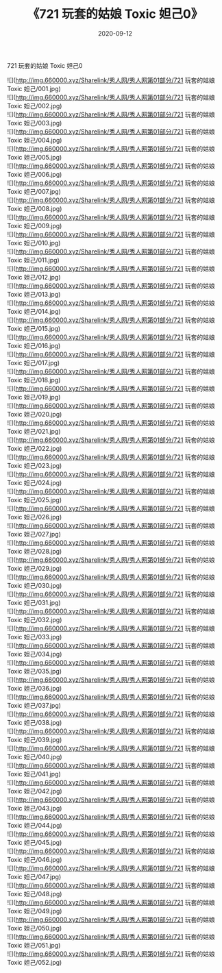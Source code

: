 ﻿---
layout: post
title:  《721 玩套的姑娘 Toxic 妲己0》
date:   2020-09-12
img: http://img.660000.xyz/Sharelink/秀人网/秀人网第01部分/721 玩套的姑娘 Toxic 妲己0/000.jpg
categories: [美女, 清纯, 唯美]
---

721 玩套的姑娘 Toxic 妲己0

  ![](http://img.660000.xyz/Sharelink/秀人网/秀人网第01部分/721 玩套的姑娘 Toxic 妲己/001.jpg) <br> ![](http://img.660000.xyz/Sharelink/秀人网/秀人网第01部分/721 玩套的姑娘 Toxic 妲己/002.jpg) <br> ![](http://img.660000.xyz/Sharelink/秀人网/秀人网第01部分/721 玩套的姑娘 Toxic 妲己/003.jpg) <br> ![](http://img.660000.xyz/Sharelink/秀人网/秀人网第01部分/721 玩套的姑娘 Toxic 妲己/004.jpg) <br> ![](http://img.660000.xyz/Sharelink/秀人网/秀人网第01部分/721 玩套的姑娘 Toxic 妲己/005.jpg) <br> ![](http://img.660000.xyz/Sharelink/秀人网/秀人网第01部分/721 玩套的姑娘 Toxic 妲己/006.jpg) <br> ![](http://img.660000.xyz/Sharelink/秀人网/秀人网第01部分/721 玩套的姑娘 Toxic 妲己/007.jpg) <br> ![](http://img.660000.xyz/Sharelink/秀人网/秀人网第01部分/721 玩套的姑娘 Toxic 妲己/008.jpg) <br> ![](http://img.660000.xyz/Sharelink/秀人网/秀人网第01部分/721 玩套的姑娘 Toxic 妲己/009.jpg) <br> ![](http://img.660000.xyz/Sharelink/秀人网/秀人网第01部分/721 玩套的姑娘 Toxic 妲己/010.jpg) <br> ![](http://img.660000.xyz/Sharelink/秀人网/秀人网第01部分/721 玩套的姑娘 Toxic 妲己/011.jpg) <br> ![](http://img.660000.xyz/Sharelink/秀人网/秀人网第01部分/721 玩套的姑娘 Toxic 妲己/012.jpg) <br> ![](http://img.660000.xyz/Sharelink/秀人网/秀人网第01部分/721 玩套的姑娘 Toxic 妲己/013.jpg) <br> ![](http://img.660000.xyz/Sharelink/秀人网/秀人网第01部分/721 玩套的姑娘 Toxic 妲己/014.jpg) <br> ![](http://img.660000.xyz/Sharelink/秀人网/秀人网第01部分/721 玩套的姑娘 Toxic 妲己/015.jpg) <br> ![](http://img.660000.xyz/Sharelink/秀人网/秀人网第01部分/721 玩套的姑娘 Toxic 妲己/016.jpg) <br> ![](http://img.660000.xyz/Sharelink/秀人网/秀人网第01部分/721 玩套的姑娘 Toxic 妲己/017.jpg) <br> ![](http://img.660000.xyz/Sharelink/秀人网/秀人网第01部分/721 玩套的姑娘 Toxic 妲己/018.jpg) <br> ![](http://img.660000.xyz/Sharelink/秀人网/秀人网第01部分/721 玩套的姑娘 Toxic 妲己/019.jpg) <br> ![](http://img.660000.xyz/Sharelink/秀人网/秀人网第01部分/721 玩套的姑娘 Toxic 妲己/020.jpg) <br> ![](http://img.660000.xyz/Sharelink/秀人网/秀人网第01部分/721 玩套的姑娘 Toxic 妲己/021.jpg) <br> ![](http://img.660000.xyz/Sharelink/秀人网/秀人网第01部分/721 玩套的姑娘 Toxic 妲己/022.jpg) <br> ![](http://img.660000.xyz/Sharelink/秀人网/秀人网第01部分/721 玩套的姑娘 Toxic 妲己/023.jpg) <br> ![](http://img.660000.xyz/Sharelink/秀人网/秀人网第01部分/721 玩套的姑娘 Toxic 妲己/024.jpg) <br> ![](http://img.660000.xyz/Sharelink/秀人网/秀人网第01部分/721 玩套的姑娘 Toxic 妲己/025.jpg) <br> ![](http://img.660000.xyz/Sharelink/秀人网/秀人网第01部分/721 玩套的姑娘 Toxic 妲己/026.jpg) <br> ![](http://img.660000.xyz/Sharelink/秀人网/秀人网第01部分/721 玩套的姑娘 Toxic 妲己/027.jpg) <br> ![](http://img.660000.xyz/Sharelink/秀人网/秀人网第01部分/721 玩套的姑娘 Toxic 妲己/028.jpg) <br> ![](http://img.660000.xyz/Sharelink/秀人网/秀人网第01部分/721 玩套的姑娘 Toxic 妲己/029.jpg) <br> ![](http://img.660000.xyz/Sharelink/秀人网/秀人网第01部分/721 玩套的姑娘 Toxic 妲己/030.jpg) <br> ![](http://img.660000.xyz/Sharelink/秀人网/秀人网第01部分/721 玩套的姑娘 Toxic 妲己/031.jpg) <br> ![](http://img.660000.xyz/Sharelink/秀人网/秀人网第01部分/721 玩套的姑娘 Toxic 妲己/032.jpg) <br> ![](http://img.660000.xyz/Sharelink/秀人网/秀人网第01部分/721 玩套的姑娘 Toxic 妲己/033.jpg) <br> ![](http://img.660000.xyz/Sharelink/秀人网/秀人网第01部分/721 玩套的姑娘 Toxic 妲己/034.jpg) <br> ![](http://img.660000.xyz/Sharelink/秀人网/秀人网第01部分/721 玩套的姑娘 Toxic 妲己/035.jpg) <br> ![](http://img.660000.xyz/Sharelink/秀人网/秀人网第01部分/721 玩套的姑娘 Toxic 妲己/036.jpg) <br> ![](http://img.660000.xyz/Sharelink/秀人网/秀人网第01部分/721 玩套的姑娘 Toxic 妲己/037.jpg) <br> ![](http://img.660000.xyz/Sharelink/秀人网/秀人网第01部分/721 玩套的姑娘 Toxic 妲己/038.jpg) <br> ![](http://img.660000.xyz/Sharelink/秀人网/秀人网第01部分/721 玩套的姑娘 Toxic 妲己/039.jpg) <br> ![](http://img.660000.xyz/Sharelink/秀人网/秀人网第01部分/721 玩套的姑娘 Toxic 妲己/040.jpg) <br> ![](http://img.660000.xyz/Sharelink/秀人网/秀人网第01部分/721 玩套的姑娘 Toxic 妲己/041.jpg) <br> ![](http://img.660000.xyz/Sharelink/秀人网/秀人网第01部分/721 玩套的姑娘 Toxic 妲己/042.jpg) <br> ![](http://img.660000.xyz/Sharelink/秀人网/秀人网第01部分/721 玩套的姑娘 Toxic 妲己/043.jpg) <br> ![](http://img.660000.xyz/Sharelink/秀人网/秀人网第01部分/721 玩套的姑娘 Toxic 妲己/044.jpg) <br> ![](http://img.660000.xyz/Sharelink/秀人网/秀人网第01部分/721 玩套的姑娘 Toxic 妲己/045.jpg) <br> ![](http://img.660000.xyz/Sharelink/秀人网/秀人网第01部分/721 玩套的姑娘 Toxic 妲己/046.jpg) <br> ![](http://img.660000.xyz/Sharelink/秀人网/秀人网第01部分/721 玩套的姑娘 Toxic 妲己/047.jpg) <br> ![](http://img.660000.xyz/Sharelink/秀人网/秀人网第01部分/721 玩套的姑娘 Toxic 妲己/048.jpg) <br> ![](http://img.660000.xyz/Sharelink/秀人网/秀人网第01部分/721 玩套的姑娘 Toxic 妲己/049.jpg) <br> ![](http://img.660000.xyz/Sharelink/秀人网/秀人网第01部分/721 玩套的姑娘 Toxic 妲己/050.jpg) <br> ![](http://img.660000.xyz/Sharelink/秀人网/秀人网第01部分/721 玩套的姑娘 Toxic 妲己/051.jpg) <br> ![](http://img.660000.xyz/Sharelink/秀人网/秀人网第01部分/721 玩套的姑娘 Toxic 妲己/052.jpg) <br>